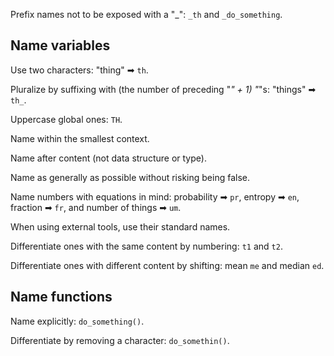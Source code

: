 Prefix names not to be exposed with a "\_": `_th` and `_do_something`.

## Name variables

Use two characters: "thing" ➡ `th`.

Pluralize by suffixing with (the number of preceding "_" + 1) "_"s: "things" ➡ `th_`.

Uppercase global ones: `TH`.

Name within the smallest context.

Name after content (not data structure or type).

Name as generally as possible without risking being false.

Name numbers with equations in mind: probability ➡ `pr`, entropy ➡ `en`, fraction ➡ `fr`, and number of things ➡ `um`.

When using external tools, use their standard names.

Differentiate ones with the same content by numbering: `t1` and `t2`.

Differentiate ones with different content by shifting: mean `me` and median `ed`.

## Name functions

Name explicitly: `do_something()`.

Differentiate by removing a character: `do_somethin()`.
